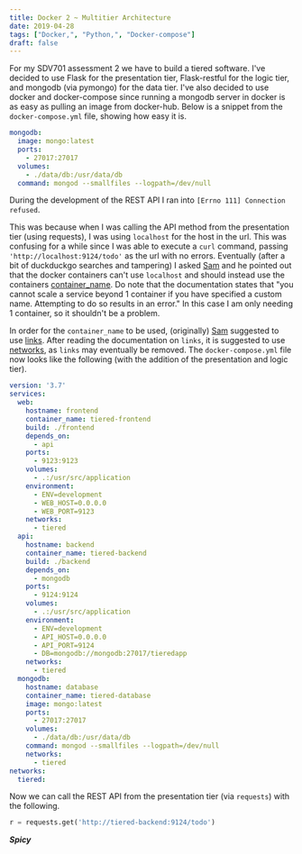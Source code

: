 ```yaml
---
title: Docker 2 ~ Multitier Architecture
date: 2019-04-28
tags: ["Docker,", "Python,", "Docker-compose"]
draft: false
---
```


For my SDV701 assessment 2 we have to build a tiered software. I've decided to use Flask for the presentation tier, Flask-restful for the logic tier, and mongodb (via pymongo) for the data tier. I've also decided to use docker and docker-compose since running a mongodb server in docker is as easy as pulling an image from docker-hub. Below is a snippet from the `docker-compose.yml` file, showing how easy it is.

```Yaml
mongodb:
  image: mongo:latest
  ports:
    - 27017:27017
  volumes:
    - ./data/db:/usr/data/db
  command: mongod --smallfiles --logpath=/dev/null
```

During the development of the REST API I ran into `[Errno 111] Connection refused`.

This was because when I was calling the API method from the presentation tier (using requests), I was using `localhost` for the host in the url. This was confusing for a while since I was able to execute a `curl` command, passing `'http://localhost:9124/todo'` as the url with no errors. Eventually (after a bit of duckduckgo searches and tampering) I asked [Sam](https://github.com/pigeonhands) and he pointed out that the docker containers can't use `localhost` and should instead use the containers [container_name](https://docs.docker.com/compose/compose-file/#container_name). Do note that the documentation states that "you cannot scale a service beyond 1 container if you have specified a custom name. Attempting to do so results in an error." In this case I am only needing 1 container, so it shouldn't be a problem.

In order for the `container_name` to be used, (originally) [Sam](https://github.com/pigeonhands) suggested to use [links](https://docs.docker.com/compose/compose-file/#links). After reading the documentation on `links`, it is suggested to use [networks](https://docs.docker.com/compose/compose-file/#networks), as `links` may eventually be removed. The `docker-compose.yml` file now looks like the following (with the addition of the presentation and logic tier).

```Yaml
version: '3.7'
services:
  web:
    hostname: frontend
    container_name: tiered-frontend
    build: ./frontend
    depends_on:
      - api
    ports:
      - 9123:9123
    volumes:
      - .:/usr/src/application
    environment:
      - ENV=development
      - WEB_HOST=0.0.0.0
      - WEB_PORT=9123
    networks:
      - tiered
  api:
    hostname: backend
    container_name: tiered-backend
    build: ./backend
    depends_on:
      - mongodb
    ports:
      - 9124:9124
    volumes:
      - .:/usr/src/application
    environment:
      - ENV=development
      - API_HOST=0.0.0.0
      - API_PORT=9124
      - DB=mongodb://mongodb:27017/tieredapp
    networks:
      - tiered
  mongodb:
    hostname: database
    container_name: tiered-database
    image: mongo:latest
    ports:
      - 27017:27017
    volumes:
      - ./data/db:/usr/data/db
    command: mongod --smallfiles --logpath=/dev/null
    networks:
      - tiered
networks:
  tiered:
```

Now we can call the REST API from the presentation tier (via `requests`) with the following.

```Python
r = requests.get('http://tiered-backend:9124/todo')
```

***Spicy***
